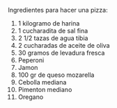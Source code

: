 Ingredientes para hacer una pizza:
1. 1 kilogramo de harina
2. 1 cucharadita de sal fina
3. 2 1/2 tazas de agua tibia
4. 2 cucharadas de aceite de oliva
5. 30 gramos de levadura fresca
6. Peperoni
7. Jamon
9. 100 gr de queso mozarella
10. Cebolla mediana
11. Pimenton mediano
12. Oregano


